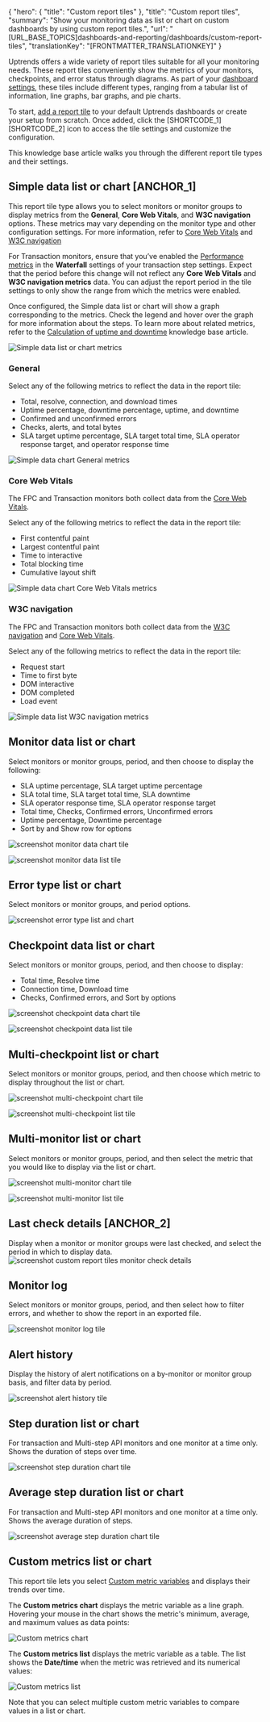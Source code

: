 {
  "hero": {
    "title": "Custom report tiles"
  },
  "title": "Custom report tiles",
  "summary": "Show your monitoring data as list or chart on custom dashboards by using custom report tiles.",
  "url": "[URL_BASE_TOPICS]dashboards-and-reporting/dashboards/custom-report-tiles",
  "translationKey": "[FRONTMATTER_TRANSLATIONKEY]"
}

Uptrends offers a wide variety of report tiles suitable for all your monitoring needs. These report tiles conveniently show the metrics of your monitors, checkpoints, and error status through diagrams. As part of your [dashboard settings]([LINK_URL_1]), these tiles include different types, ranging from a tabular list of information, line graphs, bar graphs, and pie charts.

To start, [add a report tile]([LINK_URL_2]) to your default Uptrends dashboards or create your setup from scratch. Once added, click the [SHORTCODE_1] [SHORTCODE_2] icon to access the tile settings and customize the configuration.

This knowledge base article walks you through the different report tile types and their settings.

## Simple data list or chart [ANCHOR_1]

This report tile type allows you to select monitors or monitor groups to display metrics from the **General**, **Core Web Vitals**, and **W3C navigation** options. These metrics may vary depending on the monitor type and other configuration settings. For more information, refer to [Core Web Vitals]([LINK_URL_3]) and [W3C navigation]([LINK_URL_4])


For Transaction monitors, ensure that you’ve enabled the [Performance metrics]([LINK_URL_5]) in the **Waterfall** settings of your transaction step settings. Expect that the period before this change will not reflect any **Core Web Vitals** and **W3C navigation metrics** data. You can adjust the report period in the tile settings to only show the range from which the metrics were enabled.

Once configured, the Simple data list or chart will show a graph corresponding to the metrics. Check the legend and hover over the graph for more information about the steps. To learn more about related metrics, refer to the [Calculation of uptime and downtime]([LINK_URL_6]) knowledge base article.

![Simple data list or chart metrics]([LINK_URL_7])  


### General

Select any of the following metrics to reflect the data in the report tile:

- Total, resolve, connection, and download times
- Uptime percentage, downtime percentage, uptime, and downtime
- Confirmed and unconfirmed errors
- Checks, alerts, and total bytes
- SLA target uptime percentage, SLA target total time, SLA operator response target, and operator response time

![Simple data chart General metrics]([LINK_URL_8])  

### Core Web Vitals

The FPC and Transaction monitors both collect data from the [Core Web Vitals]([LINK_URL_9]).

Select any of the following metrics to reflect the data in the report tile:

 - First contentful paint
 - Largest contentful paint
 - Time to interactive
 - Total blocking time
 - Cumulative layout shift

![Simple data chart Core Web Vitals metrics]([LINK_URL_10])  


### W3C navigation

The FPC and Transaction monitors both collect data from the [W3C navigation]([LINK_URL_11]) and [Core Web Vitals]([LINK_URL_12]).

Select any of the following metrics to reflect the data in the report tile:
  - Request start
  - Time to first byte
  - DOM interactive
  - DOM completed
  - Load event

![Simple data list W3C navigation metrics]([LINK_URL_13])  


## Monitor data list or chart  

Select monitors or monitor groups, period, and then choose to display the following:

- SLA uptime percentage, SLA target uptime percentage
- SLA total time, SLA target total time, SLA downtime
- SLA operator response time, SLA operator response target
- Total time, Checks, Confirmed errors, Unconfirmed errors
- Uptime percentage, Downtime percentage
- Sort by and Show row for options
  
![screenshot monitor data chart tile]([LINK_URL_14])  
  
![screenshot monitor data list tile]([LINK_URL_15])  

## Error type list or chart  

Select monitors or monitor groups, and period options.  
  
![screenshot error type list and chart]([LINK_URL_16])  

## Checkpoint data list or chart  

Select monitors or monitor groups, period, and then choose to display: 

- Total time, Resolve time
- Connection time, Download time
- Checks, Confirmed errors, and Sort by options 
  
![screenshot checkpoint data chart tile]([LINK_URL_17])

![screenshot checkpoint data list tile]([LINK_URL_18])  

## Multi-checkpoint list or chart  

Select monitors or monitor groups, period, and then choose which metric to display throughout the list or chart.  
  

![screenshot multi-checkpoint chart tile]([LINK_URL_19]) 
  
![screenshot multi-checkpoint list tile]([LINK_URL_20]) 

## Multi-monitor list or chart  

Select monitors or monitor groups, period, and then select the metric that you would like to display via the list or chart.  
  
![screenshot multi-monitor chart tile]([LINK_URL_21])  

![screenshot multi-monitor list tile]([LINK_URL_22])

## Last check details [ANCHOR_2]

Display when a monitor or monitor groups were last checked, and select the period in which to display data.  
![screenshot custom report tiles monitor check details]([LINK_URL_23])

## Monitor log  

Select monitors or monitor groups, period, and then select how to filter errors, and whether to show the report in an exported file.  
  
![screenshot monitor log tile]([LINK_URL_24]) 

## Alert history 

Display the history of alert notifications on a by-monitor or monitor group basis, and filter data by period. 

![screenshot alert history tile]([LINK_URL_25])

## Step duration list or chart  

For transaction and Multi-step API monitors and one monitor at a time only. Shows the duration of steps over time.
  
![screenshot step duration chart tile]([LINK_URL_26])  

## Average step duration list or chart  

For transaction and Multi-step API monitors and one monitor at a time only. Shows the average duration of steps.
  
![screenshot average step duration chart tile]([LINK_URL_27])  

## Custom metrics list or chart

This report tile lets you select [Custom metric variables]([LINK_URL_28]) and displays their trends over time.

The **Custom metrics chart** displays the metric variable as a line graph. Hovering your mouse in the chart shows the metric's minimum, average, and maximum values as data points:

![Custom metrics chart]([LINK_URL_29])

The **Custom metrics list** displays the metric variable as a table. The list shows the **Date/time** when the metric was retrieved and its numerical values:

![Custom metrics list]([LINK_URL_30])

Note that you can select multiple custom metric variables to compare values in a list or chart.

